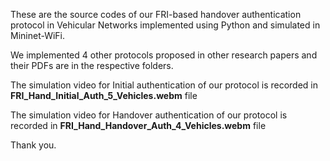 These are the source codes of our FRI-based handover authentication protocol in Vehicular Networks implemented using Python and simulated in Mininet-WiFi.

We implemented 4 other protocols proposed in other research papers and their PDFs are in the respective folders.

The simulation video for Initial authentication of our protocol is recorded in **FRI_Hand_Initial_Auth_5_Vehicles.webm** file

The simulation video for Handover authentication of our protocol is recorded in **FRI_Hand_Handover_Auth_4_Vehicles.webm** file

Thank you.
